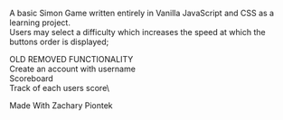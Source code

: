 A basic Simon Game written entirely in Vanilla JavaScript and CSS as a learning project.\
Users may select a difficulty which increases the speed at which the buttons order is displayed;

OLD REMOVED FUNCTIONALITY\
Create an account with username\
Scoreboard\
Track of each users score\

Made With Zachary Piontek
